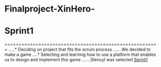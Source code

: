 # Finalproject-XinHero-
# Sprint1 
=======================================================
.....* Deciding on project that fits the scrum process
.......We decided to make a game
 ....* Selecting and learning how to use a platform that enables us to design and implement this game
.......Stencyl was selected
[Sprint1](https://github.com/Anesouadou/Finalproject-XinHero-/tree/Sprint-One)
